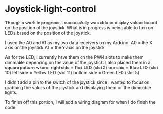 # Joystick-light-control
Though a work in progress, I successfully was able to display values based on the position of the joystick. What is in progress is being able to turn on LEDs based on the position of the joystick.

I used the A0 and A1 as my two data receivers on my Arduino.
  A0 = the X axis on the joystick
  A1 = the Y axis on the joystick

As for the LED, I currently have them on the PWN slots to make them dimmable depending on the value of the joystick. I also placed them in a square pattern where:
  right side = Red LED (slot 2)
  top side = Blue LED (slot 10)
  left side = Yellow LED (slot 11)
  bottom side = Green LED (slot 5)

I didn't add a pin to the switch of the joystick since I wanted to focus on grabbing the values of the joystick and displaying them on the dimmable lights.

To finish off this portion, I will add a wiring diagram for when I do finish the code
